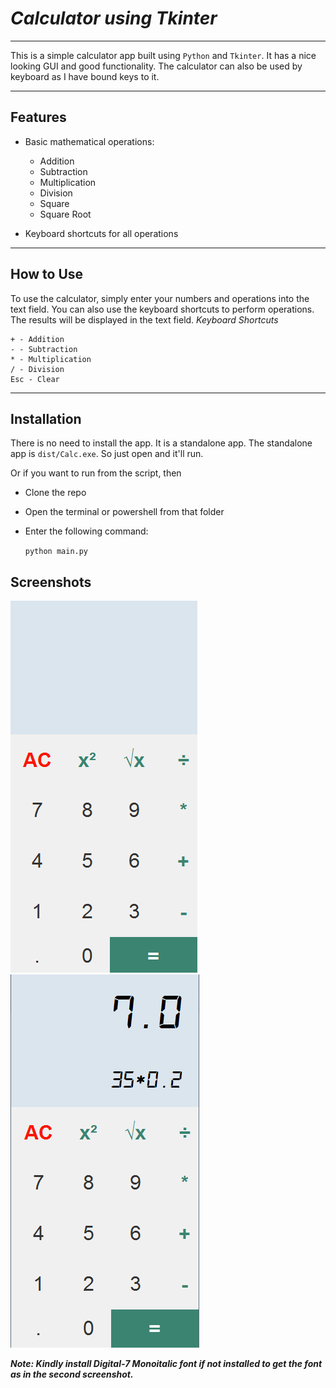 # _Calculator using Tkinter_

---


This is a simple calculator app built using `Python` and `Tkinter`. It has a nice looking GUI and good functionality. The calculator can also be used by keyboard as I have bound keys to it.

---
## Features

- Basic mathematical operations: 
  - Addition
  - Subtraction
  - Multiplication
  - Division
  - Square
  - Square Root
  

- Keyboard shortcuts for all operations

---

## How to Use

To use the calculator, simply enter your numbers and operations into the text field. You can also use the keyboard shortcuts to perform operations. The results will be displayed in the text field.
_Keyboard Shortcuts_

    + - Addition
    - - Subtraction
    * - Multiplication
    / - Division
    Esc - Clear

---

## Installation

There is no need to install the app. It is a standalone app. The standalone app is `dist/Calc.exe`.  So just open and it'll run.

Or if you want to run from the 
script, then

- Clone the repo
- Open the terminal or powershell from that folder
- Enter the following command:

    `python main.py`

## Screenshots

![Sc1](Screenshots/BlankSc.png)
![Sc2](Screenshots/ValSc.png)

***Note: Kindly install Digital-7 Monoitalic font if not installed to get the font as in the second screenshot.***